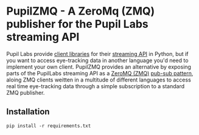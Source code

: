 # PupilZMQ - A ZeroMq (ZMQ) publisher for the Pupil Labs streaming API

Pupil Labs provide [client libraries](https://docs.pupil-labs.com/invisible/real-time-api/tutorials/) for their [streaming API](https://pupil-labs-realtime-api.readthedocs.io/en/stable/guides/under-the-hood.html) in Python, but if you want to access eye-tracking data in another language you'd need to implement your own client. PupilZMQ provides an alternative by exposing parts of the PupilLabs streaming API as a [ZeroMQ (ZMQ)](https://zeromq.org/) [pub-sub pattern](https://zguide.zeromq.org/docs/chapter1/), aloing ZMQ clients weitten in a multitude of different languages to access real time eye-tracking data through a simple subscription to a standard ZMQ publisher. 

## Installation

    pip install -r requirements.txt